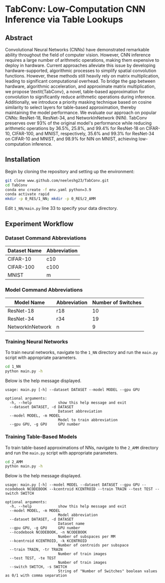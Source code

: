 # TabConv: Low-Computation CNN Inference via Table Lookups 

## Abstract
Convolutional Neural Networks (CNNs) have demonstrated remarkable ability throughout the field of computer vision. 
However, CNN inference requires a large number of arithmetic operations, making them expensive to deploy in hardware.
Current approaches alleviate this issue by developing hardware-supported, algorithmic processes to simplify spatial convolution functions. 
However, these methods still heavily rely on matrix multiplication, leading to significant computational overhead.
To bridge the gap between hardware, algorithmic acceleration, and approximate matrix multiplication, we propose \textit{TabConv}, a novel, table-based approximation for convolution to significantly reduce arithmetic operations during inference.
Additionally, we introduce a priority masking technique based on cosine similarity to select layers for table-based approximation, thereby maintaining the model performance.
We evaluate our approach on popular CNNs: ResNet-18, ResNet-34, and NetworkInNetwork (NIN).
TabConv preserves over 93\% of the original model's performance while reducing arithmetic operations by 36.5\%, 25.8\%, and 99.4\% for ResNet-18 on CIFAR-10, CIFAR-100, and MNIST, respectively, 35.6\% and 99.3\% for ResNet-34 on CIFAR-10 and MNIST, and 98.9\% for NIN on MNIST, achieving low-computation inference.

## Installation
Begin by cloning the repository and setting up the environment:
```bash
git clone www.github.com/neeleshg23/TabConv.git
cd TabConv
conda env create -f env.yaml python=3.9
conda activate rapid
mkdir -p 0_RES/1_NN; mkdir -p 0_RES/2_AMM
```
Edit `1_NN/main.py` line 33 to specify your data directory.

## Experiment Workflow
### Dataset Command Abbreviations
| Dataset Name | Abbreviation |
|--------------|--------------|
| CIFAR-10     | c10          |
| CIFAR-100    | c100         |
| MNIST        | m            |

### Model Command Abbreviations
| Model Name       | Abbreviation | Number of Switches |
|------------------|--------------|--------------------|
| ResNet-18        | r18          | 10                 |
| ResNet-34        | r34          | 19                 |
| NetworkInNetwork | n            | 9                  |

### Training Neural Networks
To train neural networks, navigate to the `1_NN` directory and run the `main.py` script with appropriate parameters.
```bash
cd 1_NN
python main.py -h
```
Below is the help message displayed.
```
usage: main.py [-h] --dataset DATASET --model MODEL --gpu GPU

optional arguments:
  -h, --help            show this help message and exit
  --dataset DATASET, -d DATASET
                        Dataset abbreviation
  --model MODEL, -m MODEL
                        Model to train abbreviation
  --gpu GPU, -g GPU     GPU number
```

### Training Table-Based Models
To train table-based approximations of NNs, navigate to the `2_AMM` directory and run the `main.py` script with appropriate parameters.
```bash
cd 2_AMM
python main.py -h
```
Below is the help message displayed.
```
usage: main.py [-h] --model MODEL --dataset DATASET --gpu GPU --ncodebook NCODEBOOK --kcentroid KCENTROID --train TRAIN --test TEST --switch SWITCH

optional arguments:
  -h, --help            show this help message and exit
  --model MODEL, -m MODEL
                        Model abbreviation
  --dataset DATASET, -d DATASET
                        Dataset name
  --gpu GPU, -g GPU     GPU number
  --ncodebook NCODEBOOK, -n NCODEBOOK
                        Number of subspaces per MM
  --kcentroid KCENTROID, -k KCENTROID
                        Number of centroids per subspace
  --train TRAIN, -tr TRAIN
                        Number of train images
  --test TEST, -te TEST
                        Number of train images
  --switch SWITCH, -s SWITCH
                        String of "Number of Switches" boolean values as 0/1 with comma separation
```
